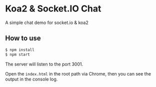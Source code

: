 # Koa2 & Socket.IO Chat
A simple chat demo for socket.io & koa2

## How to use
```js
$ npm install
$ npm start
```

The server will listen to the port 3001.

Open the `index.html` in the root path via Chrome, then you can see the output in the console log.